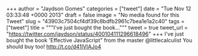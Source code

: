 
+++
author = "Jaydson Gomes"
categories = ["tweet"]
date = "Tue Nov 12 03:33:48 +0000 2013"
draft = false
image = "No media found for this Tweet"
slug = "43903c7504cf4df39c8bdfb2961c7bea1e1a2c40"
tags = ["tweet"]
title = """I've just bought the book..."""
tweet = true
tweet_url = "https://twitter.com/jaydson/status/400104111296618496"
+++
I've just bought the book 'Effective JavaScript" from the master @littlecalculist You should buy too! http://t.co/d41lVIAJo4
